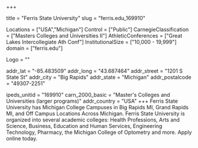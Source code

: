 
+++

title = "Ferris State University"
slug = "ferris.edu_169910"

Locations = ["USA","Michigan"]
Control = ["Public"]
CarnegieClassification = ["Masters Colleges and Universities II"]
AthleticConferences = ["Great Lakes Intercollegiate Ath Conf"]
InstitutionalSize = ["10,000 - 19,999"]
domain = ["ferris.edu"]

Logo = ""

addr_lat = "-85.483509"
addr_long = "43.687464"
addr_street = "1201 S State St"
addr_city = "Big Rapids"
addr_state = "Michigan"
addr_postalcode = "49307-2251"

ipeds_unitid = "169910"
carn_2000_basic = "Master's Colleges and Universities (larger programs)"
addr_country = "USA"
+++
    Ferris State University has Michigan College Campuses in Big Rapids MI, Grand Rapids MI, and Off Campus Locations Across Michigan. Ferris State University is organized into several academic colleges: Health Professions, Arts and Science, Business, Education and Human Services, Engineering Technology, Pharmacy, the Michigan College of Optometry and more. Apply online today.
